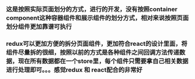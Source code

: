 ### 这是按照实际页面划分的方式，进行的开发，没有按照container  component这种容器组件和展示组件的划分方式，相对来说按照页面划分组件更加靠谱可执行

### redux可以更加方便的拆分页面组件，更加符合react的设计里面，将组件尽量拆的很细，按照以前的方式是各种组件之间回调方法传递数据，现在所有数据都在一个store里，每个组件只需要拿自己相关数据进行处理即可。。。感觉redux 和 react配合的非常好